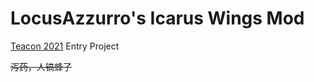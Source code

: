# LocusAzzurro's Icarus Wings Mod

[Teacon 2021](https://teacon.cn/2021/) Entry Project

~~泻药，人镐蜂了~~
